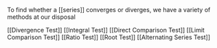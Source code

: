 To find whether a [[series]] converges or diverges, we have a variety of methods at our disposal

[[Divergence Test]]
[[Integral Test]]
[[Direct Comparison Test]]
[[Limit Comparison Test]]
[[Ratio Test]]
[[Root Test]]
[[Alternating Series Test]]
